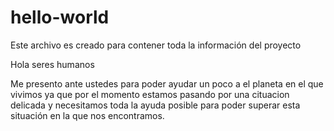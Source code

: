 # hello-world
Este archivo es creado para contener toda la información del proyecto 

Hola seres humanos

Me presento ante ustedes para poder ayudar un poco a el planeta en el que vivimos 
ya que  por el momento estamos pasando por una cituacion delicada y necesitamos 
toda la ayuda posible para poder superar esta situación en la que nos encontramos.
